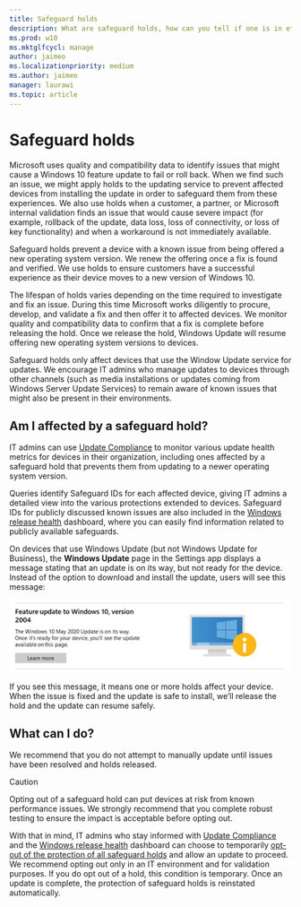 ```yaml
---
title: Safeguard holds
description: What are safeguard holds, how can you tell if one is in effect, and what to do about it
ms.prod: w10
ms.mktglfcycl: manage
author: jaimeo
ms.localizationpriority: medium
ms.author: jaimeo
manager: laurawi
ms.topic: article
---
```


# Safeguard holds

Microsoft uses quality and compatibility data to identify issues that might cause a Windows 10 feature update to fail or roll back. When we find such an issue, we might apply holds to the updating service to prevent affected devices from installing the update in order to safeguard them from these experiences. We also use holds when a customer, a partner, or Microsoft internal validation finds an issue that would cause severe impact (for example, rollback of the update, data loss, loss of connectivity, or loss of key functionality) and when a workaround is not immediately available.

Safeguard holds prevent a device with a known issue from being offered a new operating system version. We renew the offering once a fix is found and verified. We use holds to ensure customers have a successful experience as their device moves to a new version of Windows 10.

The lifespan of holds varies depending on the time required to investigate and fix an issue. During this time Microsoft works diligently to procure, develop, and validate a fix and then offer it to affected devices. We monitor quality and compatibility data to confirm that a fix is complete before releasing the hold. Once we release the hold, Windows Update will resume offering new operating system versions to devices.

Safeguard holds only affect devices that use the Window Update service for updates. We encourage IT admins who manage updates to devices through other channels (such as media installations or updates coming from Windows Server Update Services) to remain aware of known issues that might also be present in their environments.


## Am I affected by a safeguard hold?

IT admins can use [Update Compliance](update-compliance-feature-update-status.md#safeguard-holds) to monitor various update health metrics for devices in their organization, including ones affected by a safeguard hold that prevents them from updating to a newer operating system version. 

Queries identify Safeguard IDs for each affected device, giving IT admins a detailed view into the various protections extended to devices. Safeguard IDs for publicly discussed known issues are also included in the [Windows release health](/windows/release-health/) dashboard, where you can easily find information related to publicly available safeguards.

On devices that use Windows Update (but not Windows Update for Business), the **Windows Update** page in the Settings app displays a message stating that an update is on its way, but not ready for the device. Instead of the option to download and install the update, users will see this message:


![Feature update message reading "The Windows 10 May 2020 Update is on its way. Once it's ready for your device, you'll see the update available on this page.](images/safeguard-hold-notification.png)

If you see this message, it means one or more holds affect your device. When the issue is fixed and the update is safe to install, we’ll release the hold and the update can resume safely.

## What can I do?

We recommend that you do not attempt to manually update until issues have been resolved and holds released.

> [!CAUTION]
> Opting out of a safeguard hold can put devices at risk from known performance issues. We strongly recommend that you complete robust testing to ensure the impact is acceptable before opting out.
  
With that in mind, IT admins who stay informed with [Update Compliance](update-compliance-feature-update-status.md#safeguard-holds) and the [Windows release health](/windows/release-health/) dashboard can choose to temporarily [opt-out of the protection of all safeguard holds](safeguard-opt-out.md) and allow an update to proceed. We recommend opting out only in an IT environment and for validation purposes. If you do opt out of a hold, this condition is temporary. Once an update is complete, the protection of safeguard holds is reinstated automatically.